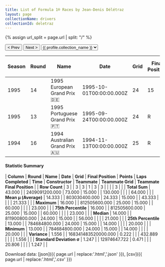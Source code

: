 ```yaml
---
title: List of Formula 1® Races by Jean-Denis Délétraz
layout: page
collectionName: drivers
collectionId: deletraz
---
```


{% assign url_split = page.url | split: "/" %}
<div id="collection-navigation">
<button onclick="selector.options[selector.selectedIndex-1].value && (window.location = selector.options[selector.selectedIndex-1].value);">&lt; Prev</button>
<button onclick="selector.options[selector.selectedIndex+1].value && (window.location = selector.options[selector.selectedIndex+1].value);">Next &gt;</button>
<select id="selector" onchange="this.options[this.selectedIndex].value && (window.location = this.options[this.selectedIndex].value);">
  {% for collectionId in site.data[page.collectionName].refs %}
    {% if collectionId == page.collectionId %}
      {% assign selected = "selected" %}
    {% else %}
      {% assign selected = "" %}
    {% endif %}
    {% assign profile = site.data[page.collectionName][collectionId].profile %}
    <option value="/f1/{{ page.collectionName }}/{{ collectionId }}/{{ url_split[4] }}" {{ selected }}>{{ profile.collection_name }}</option>
  {% endfor %}
</select>
</div>

| Season | Round | Name | Date | Grid | Final Position | Points | Laps Completed | Time | Constructor | Teammate | Teammate Grid | Teammate Final Position |
|--|--|--|--|--|--|--|--|--|--|--|--|--|
| 1995 | 14 | 1995 European Grand Prix 🇩🇪 | 1995-10-01T00:00:00.000Z | 24 | 15 | 0.0 | 60 |   | Pacific 🇬🇧 | [Andrea Montermini 🇮🇹](/f1/drivers/montermini) | 20 | R |
| 1995 | 13 | 1995 Portuguese Grand Prix 🇵🇹 | 1995-09-24T00:00:00.000Z | 24 | R | 0.0 | 14 |   | Pacific 🇬🇧 | [Andrea Montermini 🇮🇹](/f1/drivers/montermini) | 21 | R |
| 1994 | 16 | 1994 Australian Grand Prix 🇦🇺 | 1994-11-13T00:00:00.000Z | 25 | R | 0.0 | 56 |   | Larrousse 🇫🇷 | [Hideki Noda 🇯🇵](/f1/drivers/noda) | 23 | R |

#### Statistic Summary

| **Column** | **Round** | **Name** | **Date** | **Grid** | **Final Position** | **Points** | **Laps Completed** | **Time** | **Constructor** | **Teammate** | **Teammate Grid** | **Teammate Final Position** |
| **Row Count** | 3 |  | 3 | 3 | 1 | 3 | 3 |  |  |  | 3 |  |
| **Total Sum** | 43.000 |  | 2409091200.000 | 73.000 | 15.000 |  | 130.000 |  |  |  | 64.000 |  |
| **Mean μ (Average)** | 14.333 |  | 803030400.000 | 24.333 | 15.000 |  | 43.333 |  |  |  | 21.333 |  |
| **Maximum** | 16.000 |  | 812505600.000 | 25.000 | 15.000 |  | 60.000 |  |  |  | 23.000 |  |
| **75th Percentile** | 16.000 |  | 812505600.000 | 25.000 | 15.000 |  | 60.000 |  |  |  | 23.000 |  |
| **Median** | 14.000 |  | 811900800.000 | 24.000 | 15.000 |  | 56.000 |  |  |  | 21.000 |  |
| **25th Percentile** | 13.000 |  | 784684800.000 | 24.000 | 15.000 |  | 14.000 |  |  |  | 20.000 |  |
| **Minimum** | 13.000 |  | 784684800.000 | 24.000 | 15.000 |  | 14.000 |  |  |  | 20.000 |  |
| **Variance** | 1.556 |  | 168341483520000.000 | 0.222 |  |  | 432.889 |  |  |  | 1.556 |  |
| **Standard Deviation σ** | 1.247 |  | 12974647.722 | 0.471 |  |  | 20.806 |  |  |  | 1.247 |  |

Download data: [json]({{ page.url | replace:'.html','.json' }}), [csv]({{ page.url | replace:'.html','.csv' }})
